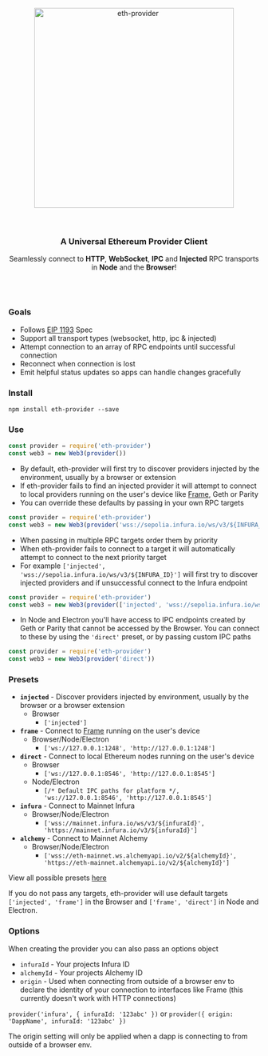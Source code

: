 <br>
<div align="center">
  <img src="/asset/header.png?raw=true" alt="eth-provider" height="400"/>
</div>
<br>
<br>
<h3 align="center">A Universal Ethereum Provider Client</h3>
<p align="center">Seamlessly connect to  <b>HTTP</b>, <b>WebSocket</b>, <b>IPC</b> and <b>Injected</b> RPC transports in <b>Node</b> and the <b>Browser</b>!</p>
<br>
<br>

### Goals
* Follows [EIP 1193](https://github.com/ethereum/EIPs/blob/master/EIPS/eip-1193.md) Spec
* Support all transport types (websocket, http, ipc & injected)
* Attempt connection to an array of RPC endpoints until successful connection
* Reconnect when connection is lost
* Emit helpful status updates so apps can handle changes gracefully

### Install
```
npm install eth-provider --save
```

### Use

```js
const provider = require('eth-provider')
const web3 = new Web3(provider())
```
* By default, eth-provider will first try to discover providers injected by the environment, usually by a browser or extension
* If eth-provider fails to find an injected provider it will attempt to connect to local providers running on the user's device like [Frame](https://github.com/floating/frame), Geth or Parity
* You can override these defaults by passing in your own RPC targets
```js
const provider = require('eth-provider')
const web3 = new Web3(provider('wss://sepolia.infura.io/ws/v3/${INFURA_ID}))
```
* When passing in multiple RPC targets order them by priority
* When eth-provider fails to connect to a target it will automatically attempt to connect to the next priority target
* For example `['injected', 'wss://sepolia.infura.io/ws/v3/${INFURA_ID}']` will first try to discover injected providers and if unsuccessful connect to the Infura endpoint
```js
const provider = require('eth-provider')
const web3 = new Web3(provider(['injected', 'wss://sepolia.infura.io/ws/v3/${INFURA_ID}']))
```
* In Node and Electron you'll have access to IPC endpoints created by Geth or Parity that cannot be accessed by the Browser. You can connect to these by using the `'direct'` preset, or by passing custom IPC paths
```js
const provider = require('eth-provider')
const web3 = new Web3(provider('direct'))
```

### Presets
* **`injected`** - Discover providers injected by environment, usually by the browser or a browser extension
  * Browser
    * `['injected']`
* **`frame`** - Connect to [Frame](https://github.com/floating/frame) running on the user's device
  * Browser/Node/Electron
    * `['ws://127.0.0.1:1248', 'http://127.0.0.1:1248']`
* **`direct`** - Connect to local Ethereum nodes running on the user's device
  * Browser
    * `['ws://127.0.0.1:8546', 'http://127.0.0.1:8545']`
  * Node/Electron
    * `[/* Default IPC paths for platform */, 'ws://127.0.0.1:8546', 'http://127.0.0.1:8545']`
* **`infura`** - Connect to Mainnet Infura
  * Browser/Node/Electron
    * `['wss://mainnet.infura.io/ws/v3/${infuraId}', 'https://mainnet.infura.io/v3/${infuraId}']`
* **`alchemy`** - Connect to Mainnet Alchemy
  * Browser/Node/Electron
    * `['wss://eth-mainnet.ws.alchemyapi.io/v2/${alchemyId}', 'https://eth-mainnet.alchemyapi.io/v2/${alchemyId}']`

View all possible presets [here](https://github.com/floating/eth-provider/blob/master/presets/index.js)

If you do not pass any targets, eth-provider will use default targets `['injected', 'frame']` in the Browser and `['frame', 'direct']` in Node and Electron.

### Options

When creating the provider you can also pass an options object

* `infuraId` - Your projects Infura ID
* `alchemyId` - Your projects Alchemy ID
* `origin` - Used when connecting from outside of a browser env to declare the identity of your connection to interfaces like Frame (this currently doesn't work with HTTP connections)

`provider('infura', { infuraId: '123abc' })` or `provider({ origin: 'DappName', infuraId: '123abc' })`

The origin setting will only be applied when a dapp is connecting to from outside of a browser env. 
